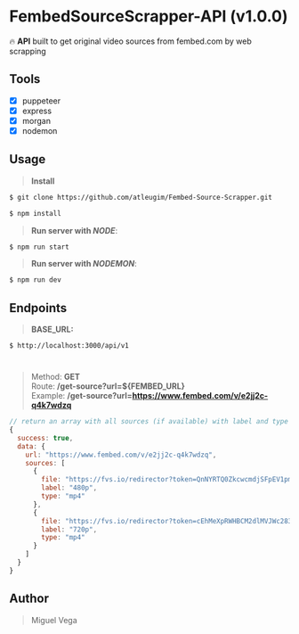 # FembedSourceScrapper-API (v1.0.0)

:fire: **API** built to get original video sources from fembed.com by web scrapping

## **Tools**

- [x] puppeteer
- [x] express
- [x] morgan
- [x] nodemon

## **Usage**

> **Install**
```bash
$ git clone https://github.com/atleugim/Fembed-Source-Scrapper.git

$ npm install
```

> **Run server with _NODE_**:

```bash
$ npm run start
```

> **Run server with _NODEMON_**:

```bash
$ npm run dev
```

## **Endpoints**

> **BASE_URL:**

```bash
$ http://localhost:3000/api/v1
```

#

> Method: **GET** \
> Route: **/get-source?url=${FEMBED_URL}** \
> Example: **/get-source?url=https://www.fembed.com/v/e2jj2c-q4k7wdzq**

```js
// return an array with all sources (if available) with label and type
{
  success: true,
  data: {
    url: "https://www.fembed.com/v/e2jj2c-q4k7wdzq",
    sources: [
      {
        file: "https://fvs.io/redirector?token=QnNYRTQ0ZkcwcmdjSFpEV1pma2lKTHgrMjVBMWlIYzN1M0Q2My9LWUZwWWNhUkFVd1c5YkxsSU1ETHE3UnNDTzQ4ZDlkL1RCa202N3Z1YThXTjU1Wis1YUkxenNhVlF6ekQvUjVJYVI3SUdvR1NMcGd6aFhadjJGM2o2bHRINHI0RlBNRnJZaDE2b2NlL2dpSlBRSGF0OVRqa0phNjYzOG9nPT06aVhHb2RCRlhlN3dNbHNBdVJTWDlqdz09",
        label: "480p",
        type: "mp4"
      },
      {
        file: "https://fvs.io/redirector?token=cEhMeXpRWHBCM2dlMVJWc283ejE4ejcxeVp0RlEzSndWWDdNOHpoNXBRSXhzTWNDelNtMHRJWjR4ODM5YlZEd2FNdi9LM0RrRVJNUEFlK2lDV1Brckg3dzJONEJ1MVdSazJwV1VXNlNsYjY5SWtBUHBYWWlmTThEczVTQ1JxY2UxbEFrUnVudVRvTURLZWZHU0RjcEhzclRUUVZ2cm9tcFh3PT06YU4xQnhwaUVWUm4zWlpDTEZBMlY5UT09",
        label: "720p",
        type: "mp4"
      }
    ]
  }
}
```

## **Author**

> Miguel Vega
